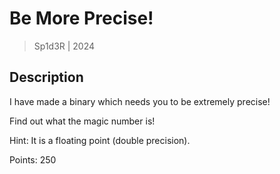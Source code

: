 # Be More Precise!

> Sp1d3R | 2024

## Description

I have made a binary which needs you to be extremely precise!

Find out what the magic number is!

Hint: It is a floating point (double precision).

Points: 250
